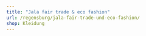 ```yaml
---
title: "Jala fair trade & eco fashion"
url: /regensburg/jala-fair-trade-und-eco-fashion/
shop: Kleidung
---
```

